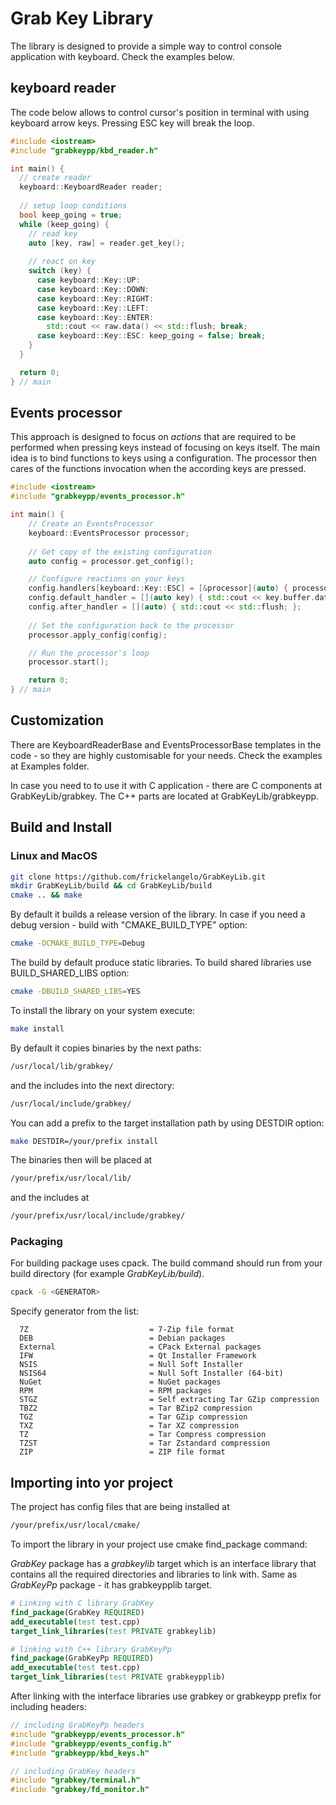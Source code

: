 # Grab Key Library

The library is designed to provide a simple way to control console application with keyboard. Check the examples below.

## keyboard reader

The code below allows to control cursor's position in terminal with using keyboard arrow keys. Pressing ESC key will break the loop.

```c++
#include <iostream>
#include "grabkeypp/kbd_reader.h"

int main() {
  // create reader
  keyboard::KeyboardReader reader;
  
  // setup loop conditions
  bool keep_going = true;
  while (keep_going) {
    // read key
    auto [key, raw] = reader.get_key();
    
    // react on key
    switch (key) {
      case keyboard::Key::UP:
      case keyboard::Key::DOWN:
      case keyboard::Key::RIGHT:
      case keyboard::Key::LEFT:
      case keyboard::Key::ENTER:
        std::cout << raw.data() << std::flush; break;
      case keyboard::Key::ESC: keep_going = false; break;
    }
  }

  return 0;
} // main
```

## Events processor

This approach is designed to focus on *actions* that are required to be performed when pressing keys instead of focusing on keys itself. The main idea is to bind functions to keys using a configuration. The processor then cares of the functions invocation when the according keys are pressed.

```c++
#include <iostream>
#include "grabkeypp/events_processor.h"

int main() {
    // Create an EventsProcessor
    keyboard::EventsProcessor processor;
    
    // Get copy of the existing configuration
    auto config = processor.get_config();

    // Configure reactions on your keys
    config.handlers[keyboard::Key::ESC] = [&processor](auto) { processor.stop(); };
    config.default_handler = [](auto key) { std::cout << key.buffer.data(); };
    config.after_handler = [](auto) { std::cout << std::flush; };
    
    // Set the configuration back to the processor
    processor.apply_config(config);

    // Run the processor's loop
    processor.start();

    return 0;
} // main
```

## Customization

There are KeyboardReaderBase and EventsProcessorBase templates in the code - so they are highly customisable for your needs. Check the examples at Examples folder.

In case you need to to use it with C application - there are C components at GrabKeyLib/grabkey. 
The C++ parts are located at GrabKeyLib/grabkeypp.

## Build and Install

### Linux and MacOS

```bash
git clone https://github.com/frickelangelo/GrabKeyLib.git
mkdir GrabKeyLib/build && cd GrabKeyLib/build
cmake .. && make
```

By default it builds a release version of the library.
In case if you need a debug version - build with "CMAKE_BUILD_TYPE" option:

```bash
cmake -DCMAKE_BUILD_TYPE=Debug
```

The build by default produce static libraries. To build shared libraries use  BUILD_SHARED_LIBS option:

```bash
cmake -DBUILD_SHARED_LIBS=YES
```

To install the library on your system execute:

```bash
make install
```

By default it copies binaries by the next paths:

```bash
/usr/local/lib/grabkey/
```

and the includes into the next directory:

```bash
/usr/local/include/grabkey/
```

You can add a prefix to the target installation path by using DESTDIR option:

```bash
make DESTDIR=/your/prefix install
```

The binaries then will be placed at

```bash
/your/prefix/usr/local/lib/
```

and the includes at

```bash
/your/prefix/usr/local/include/grabkey/
```

### Packaging

For building package uses cpack. The build command should run from your build directory (for example *GrabKeyLib/build*).

```bash
cpack -G <GENERATOR>
```

Specify generator from the list:
```
  7Z                           = 7-Zip file format
  DEB                          = Debian packages
  External                     = CPack External packages
  IFW                          = Qt Installer Framework
  NSIS                         = Null Soft Installer
  NSIS64                       = Null Soft Installer (64-bit)
  NuGet                        = NuGet packages
  RPM                          = RPM packages
  STGZ                         = Self extracting Tar GZip compression
  TBZ2                         = Tar BZip2 compression
  TGZ                          = Tar GZip compression
  TXZ                          = Tar XZ compression
  TZ                           = Tar Compress compression
  TZST                         = Tar Zstandard compression
  ZIP                          = ZIP file format
```

## Importing into yor project

The project has config files that are being installed at

```bash
/your/prefix/usr/local/cmake/
```

To import the library in your project use cmake find_package command:

*GrabKey* package has a *grabkeylib* target which is an interface library that contains all the required directories and libraries to link with.
Same as *GrabKeyPp* package - it has grabkeypplib target.

```cmake
# Linking with C library GrabKey
find_package(GrabKey REQUIRED)
add_executable(test test.cpp)
target_link_libraries(test PRIVATE grabkeylib)

# linking with C++ library GrabKeyPp
find_package(GrabKeyPp REQUIRED)
add_executable(test test.cpp)
target_link_libraries(test PRIVATE grabkeypplib)
```

After linking with the interface libraries use grabkey or grabkeypp prefix for including headers:

```c++
// including GrabKeyPp headers
#include "grabkeypp/events_processor.h"
#include "grabkeypp/events_config.h"
#include "grabkeypp/kbd_keys.h"

// including GrabKey headers
#include "grabkey/terminal.h"
#include "grabkey/fd_monitor.h"
```

